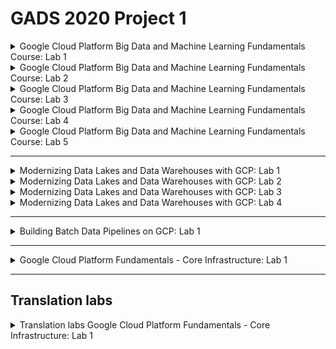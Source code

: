 # GADS 2020 Project 1


<details>
  
  <summary>Google Cloud Platform Big Data and Machine Learning Fundamentals Course: Lab 1</summary>
  
  ![Google Cloud Platform Big Data and Machine Learning Fundamentals Course: Lab 1](./img/BigDataMLFund01.png)

</details>


<details>
  
  <summary>Google Cloud Platform Big Data and Machine Learning Fundamentals Course: Lab 2</summary>
  
  ![Google Cloud Platform Big Data and Machine Learning Fundamentals Course: Lab 2](./img/BigDataMLFund02.png)

</details>


<details>
  
  <summary>Google Cloud Platform Big Data and Machine Learning Fundamentals Course: Lab 3</summary>
  
  ![Google Cloud Platform Big Data and Machine Learning Fundamentals Course: Lab 3](./img/BigDataMLFund03.png)

</details>


<details>
  
  <summary>Google Cloud Platform Big Data and Machine Learning Fundamentals Course: Lab 4</summary>
  
  ![Google Cloud Platform Big Data and Machine Learning Fundamentals Course: Lab 4](./img/BigDataMLFund04.png)

</details>


<details>
  
  <summary>Google Cloud Platform Big Data and Machine Learning Fundamentals Course: Lab 5</summary>
  
  ![Google Cloud Platform Big Data and Machine Learning Fundamentals Course: Lab 5](./img/BigDataMLFund05.png)

</details>


------


<details>
  
  <summary>Modernizing Data Lakes and Data Warehouses with GCP: Lab 1</summary>
  
  ![Modernizing Data Lakes and Data Warehouses with GCP: Lab 1](./img/ModernizingDataLakes_and_DataWarehous_withGCP01.png)

</details>


<details>
  
  <summary>Modernizing Data Lakes and Data Warehouses with GCP: Lab 2</summary>
  
  ![Modernizing Data Lakes and Data Warehouses with GCP: Lab 2](./img/ModernizingDataLakes_and_DataWarehous_withGCP02.png)

</details>



<details>
  
  <summary>Modernizing Data Lakes and Data Warehouses with GCP: Lab 3</summary>
  
  ![Modernizing Data Lakes and Data Warehouses with GCP: Lab 3](./img/ModernizingDataLakes_and_DataWarehous_withGCP03.png)

</details>



<details>
  
  <summary>Modernizing Data Lakes and Data Warehouses with GCP: Lab 4</summary>
  
  ![Modernizing Data Lakes and Data Warehouses with GCP: Lab 4](./img/ModernizingDataLakes_and_DataWarehous_withGCP04.png)

</details>


------


<details>
  
  <summary>Building Batch Data Pipelines on GCP: Lab 1</summary>
  
  ![Building Batch Data Pipelines on GCP: Lab 1](./img/BuildingBatchDataPipelines_onGCP01.png)

</details>


------


<details>
  
  <summary>Google Cloud Platform Fundamentals - Core Infrastructure: Lab 1</summary>
  
  ![Google Cloud Platform Fundamentals - Core Infrastructure: Lab 1](./img/GCP_Fund-CoreInfra01.png)

</details>


------
  
  
## Translation labs

<details>
  
  <summary>Translation labs Google Cloud Platform Fundamentals - Core Infrastructure: Lab 1</summary>
  
  ```
gcloud config set project <WRITE_HERE_YOUR_PROJECT_ID>

gcloud compute instances create my-vm-1 \
	--zone=us-central1-a \
	--image-project=debian-cloud \
	--image=debian-9-stretch-v20200902 \
	--tags=http-server 

gcloud compute firewall-rules create default-allow-http \
	--allow tcp:80 \
	--target-tags http-server

gcloud compute instances create my-vm-2 \
	--zone=us-central1-b \
	--image-project=debian-cloud \
	--image=debian-9-stretch-v20200902 \

gcloud compute ssh --zone us-central1-b my-vm-2
	
	ping -c 2 my-vm-1
	sudo ssh my-vm-1
		sudo apt -y install nginx-light 
		curl http://localhost/
		sudo sed -i '/^<h1>.*/a Hello from Fady!' /var/www/html/index.nginx-debian.html
		curl http://localhost/
		exit
	curl http://my-vm-1/
  ```

</details>
